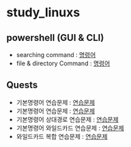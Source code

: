 # study_linuxs
## powershell (GUI & CLI)

- searching command : [명령어](codes/10_PowerShell.sh)
- file & directory Command : [명령어](/codes/20__controll_file.sh) 

## Quests
- 기본명령어 연습문제 : [연습문제](codes/quests/basic_linux_commands.md)
- 기본명령어 연습문제 : [연습문제](codes/quests/basic_more_linux_commands.md)
- 기본명령어 상대경로 연습문제 : [연습문제](codes/quests/relative_path_commands.md)
- 기본명령어 와일드카드 연습문제 : [연습문제](codes/quests/40_linux_wildcard_practice.md)
- 와일드카드 복합 연습문제 : [연습문제](codes/quests/file_management_wildcard_practice.md)
